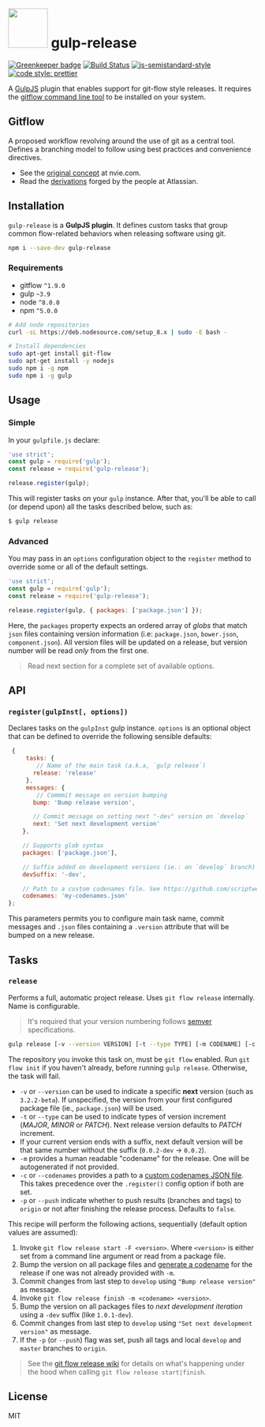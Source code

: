 # <img src="https://www.dropbox.com/s/tbm0ulwypyfcppi/gulp-gitflow.png?raw=1" width="80" height="80"> gulp-release

[![Greenkeeper badge](https://badges.greenkeeper.io/nfantone/gulp-release.svg)](https://greenkeeper.io/) [![Build Status](https://travis-ci.org/nfantone/gulp-release.svg?branch=develop)](https://travis-ci.org/nfantone/gulp-release) [![js-semistandard-style](https://img.shields.io/badge/code%20style-semistandard-brightgreen.svg?style=flat-square)](https://github.com/Flet/semistandard) [![code style: prettier](https://img.shields.io/badge/code_style-prettier-ff69b4.svg?style=flat-square)](https://github.com/prettier/prettier)

A [GulpJS](https://github.com/gulpjs) plugin that enables support for git-flow
style releases. It requires the
[gitflow command line tool](https://github.com/petervanderdoes/gitflow-avh) to
be installed on your system.

## Gitflow

A proposed workflow revolving around the use of git as a central tool. Defines a
branching model to follow using best practices and convenience directives.

* See the
  [original concept](http://nvie.com/posts/a-successful-git-branching-model/) at
  nvie.com.
* Read the
  [derivations](https://www.atlassian.com/git/tutorials/comparing-workflows/gitflow-workflow)
  forged by the people at Atlassian.

## Installation

`gulp-release` is a **GulpJS plugin**. It defines custom tasks that group common
flow-related behaviors when releasing software using git.

```sh
npm i --save-dev gulp-release
```

### Requirements

* gitflow `^1.9.0`
* gulp `~3.9`
* node `^8.0.0`
* npm `^5.0.0`

```sh
# Add node repositories
curl -sL https://deb.nodesource.com/setup_8.x | sudo -E bash -

# Install dependencies
sudo apt-get install git-flow
sudo apt-get install -y nodejs
sudo npm i -g npm
sudo npm i -g gulp
```

## Usage

### Simple

In your `gulpfile.js` declare:

```js
'use strict';
const gulp = require('gulp');
const release = require('gulp-release');

release.register(gulp);
```

This will register tasks on your `gulp` instance. After that, you'll be able to
call (or depend upon) all the tasks described below, such as:

```sh
$ gulp release
```

### Advanced

You may pass in an `options` configuration object to the `register` method to
override some or all of the default settings.

```js
'use strict';
const gulp = require('gulp');
const release = require('gulp-release');

release.register(gulp, { packages: ['package.json'] });
```

Here, the `packages` property expects an ordered array of _globs_ that match
`json` files containing version information (i.e: `package.json`, `bower.json`,
`component.json`). All version files will be updated on a release, but version
number will be read _only_ from the first one.

> Read next section for a complete set of available options.

## API

### `register(gulpInst[, options])`

Declares tasks on the `gulpInst` gulp instance. `options` is an optional object
that can be defined to override the following sensible defaults:

```js
 {
     tasks: {
        // Name of the main task (a.k.a, `gulp release`)
       release: 'release'
     },
     messages: {
        // Commmit message on version bumping
       bump: 'Bump release version',

       // Commit message on setting next "-dev" version on `develop`
       next: 'Set next development version'
    },

    // Supports glob syntax
    packages: ['package.json'],

    // Suffix added on development versions (ie.: on `develop` branch)
    devSuffix: '-dev',

    // Path to a custom codenames file. See https://github.com/scriptwerx/gulp-codename/blob/master/codenames.json
    codenames: 'my-codenames.json'
};
```

This parameters permits you to configure main task name, commit messages and
`.json` files containing a `.version` attribute that will be bumped on a new
release.

## Tasks

### `release`

Performs a full, automatic project release. Uses `git flow release` internally.
Name is configurable.

> It's required that your version numbering follows [semver](http://semver.org/)
> specifications.

```sh
gulp release [-v --version VERSION] [-t --type TYPE] [-m CODENAME] [-c --codenames PATH] [-p --push]
```

The repository you invoke this task on, must be `git flow` enabled. Run `git
flow init` if you haven't already, before running `gulp release`. Otherwise, the
task will fail.

* `-v` or `--version` can be used to indicate a specific **next** version (such
  as `3.2.2-beta`). If unspecified, the version from your first configured
  package file (ie., `package.json`) will be used.
* `-t` or `--type` can be used to indicate types of version increment (_MAJOR_,
  _MINOR_ or _PATCH_). Next release version defaults to _PATCH_ increment.
* If your current version ends with a suffix, next default version will be that
  same number without the suffix (`0.0.2-dev` -> `0.0.2`).
* `-m` provides a human readable "codename" for the release. One will be
  autogenerated if not provided.
* `-c` or `--codenames` provides a path to a
  [custom codenames JSON file](https://github.com/scriptwerx/gulp-codename#custom-options).
  This takes precedence over the `.register()` config option if both are set.
* `-p` or `--push` indicate whether to push results (branches and tags) to
  `origin` or not after finishing the release process. Defaults to `false`.

This recipe will perform the following actions, sequentially (default option
values are assumed):

1. Invoke `git flow release start -F <version>`. Where `<version>` is either set
   from a command line argument or read from a package file.
2. Bump the version on all package files and
   [generate a codename](https://www.npmjs.com/package/gulp-codename) for the
   release if one was not already provided with `-m`.
3. Commit changes from last step to `develop` using `"Bump release version"` as
   message.
4. Invoke `git flow release finish -m <codename> <version>`.
5. Bump the version on all packages files to _next development iteration_ using
   a `-dev` suffix (like `1.0.1-dev`).
6. Commit changes from last step to `develop` using `"Set next development
   version"` as message.
7. If the `-p` (or `--push`) flag was set, push all tags and local `develop` and
   `master` branches to `origin`.

> See the
> [git flow release wiki](https://github.com/petervanderdoes/gitflow-avh/wiki/Reference:-git-flow-release#reference----git-flow-release)
> for details on what's happening under the hood when calling `git flow release
> start|finish`.

## License

MIT
